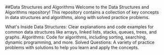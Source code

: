 ##Data Structures and Algorithms
Welcome to the Data Structures and Algorithms repository! This repository contains a collection of key concepts in data structures and algorithms, along with solved practice problems.

What's Inside
Data Structures: Clear explanations and code examples for common data structures like arrays, linked lists, stacks, queues, trees, and graphs.
Algorithms: Code for algorithms, including sorting, searching, dynamic programming, and more.
Solved Questions: A variety of practice problems with solutions to help you learn and apply the concepts.
